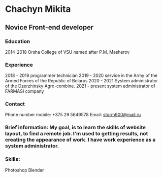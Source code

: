 
# Chachyn Mikita
## Novice Front-end developer
### Education
2014-2018 Orsha College of VSU named after P.M. Masherov
### Experience
2018 - 2019 programmer technician
2019 - 2020 service in the Army of the Armed Forces of the Republic of Belarus
2020 - 2021 System administrator of the Dzerzhinsky Agro-combine.
2021 - present system administrator of FARMASI company
### Contact
Phone number mobile: +375 29 5649578
Email: storm900@mail.ru 
### Brief information: My goal, is to learn the skills of website layout, to find a remote job. I'm used to getting results, not creating the appearance of work. I have work experience as a system administrator.
### Skills: 
Photoshop
Blender
